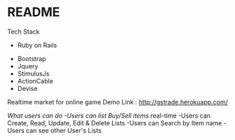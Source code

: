 # README
Tech Stack
 * Ruby on Rails
  - Bootstrap
  - Jquery
  - StimulusJs
  - ActionCable
  - Devise

Realtime market for online game
Demo Link : http://gstrade.herokuapp.com/

*What users can do
  -Users can list Buy/Sell items* real-time
  -Users can Create, Read, Update, Edit & Delete Lists
  -Users can Search by Item name
  -Users can see other User's Lists
